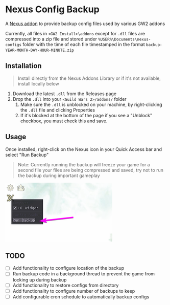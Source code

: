 # Nexus Config Backup

A [Nexus addon](https://raidcore.gg/Nexus) to provide backup config files used by various GW2 addons

Currently, all files in `<GW2 Install>\addons` except for `.dll` files are compressed into a zip file
and stored under `%USER%\Documents\nexus-configs` folder with the time of each file timestamped in the format
`backup-YEAR-MONTH-DAY-HOUR-MINUTE.zip`

## Installation

> Install directly from the Nexus Addons Library or if it's not available, install locally below

1. Download the latest `.dll` from the Releases page
2. Drop the `.dll` into your `<Guild Wars 2>/addons/` folder
    1. Make sure the `.dll` is unblocked on your machine, by right-clicking the `.dll` file and clicking Properties
    2. If it's blocked at the bottom of the page if you see a "Unblock" checkbox, you must check this and save.

## Usage

Once installed, right-click on the Nexus icon in your Quick Access bar and select "Run Backup"

> Note: Currently running the backup will freeze your game for a second file your files are being compressed and saved,
> try not to run the backup during important gameplay

![img.png](img.png)

## TODO

* [ ] Add functionality to configure location of the backup
* [ ] Run backup code in a background thread to prevent the game from locking up during backup
* [ ] Add functionality to restore configs from directory
* [ ] Add functionality to configure number of backups to keep
* [ ] Add configurable cron schedule to automatically backup configs